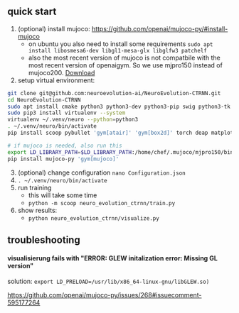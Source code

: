 

## quick start

1. (optional) install mujoco: https://github.com/openai/mujoco-py/#install-mujoco
	- on ubuntu you also need to install some requirements `sudo apt install libosmesa6-dev libgl1-mesa-glx libglfw3 patchelf`
	- also the most recent version of mujoco is not compatbile with the most recent version of openaigym. So we use mjpro150 instead of mujoco200. [Download](https://www.roboti.us/download/mjpro150_linux.zip)
2. setup virtual environment:
```bash
git clone git@github.com:neuroevolution-ai/NeuroEvolution-CTRNN.git
cd NeuroEvolution-CTRNN
sudo apt install cmake python3 python3-dev python3-pip swig python3-tk
sudo pip3 install virtualenv --system
virtualenv ~/.venv/neuro --python=python3
. ~/.venv/neuro/bin/activate
pip install scoop pybullet 'gym[atair]' 'gym[box2d]' torch deap matplotlib

# if mujoco is needed, also run this
export LD_LIBRARY_PATH=$LD_LIBRARY_PATH:/home/chef/.mujoco/mjpro150/bin
pip install mujoco-py 'gym[mujoco]'
```

3. (optional) change configuration `nano Configuration.json`
3. `. ~/.venv/neuro/bin/activate`
3. run training
	- this will take some time
	- `python -m scoop neuro_evolution_ctrnn/train.py`
4. show results:
	- `python neuro_evolution_ctrnn/visualize.py`

## troubleshooting

#### visualisierung fails with "ERROR: GLEW initalization error: Missing GL version"

solution: `export LD_PRELOAD=/usr/lib/x86_64-linux-gnu/libGLEW.so)`

https://github.com/openai/mujoco-py/issues/268#issuecomment-595177264


